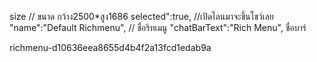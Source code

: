 size //  ขนาด กว้าง2500*สูง1686
selected":true,  //เปิดไลนมาจะขึ้นโชว์เลย 
"name":"Default Richmenu",    // ชื่อริทเมนู
 "chatBarText":"Rich Menu", ชื่อบาร์


richmenu-d10636eea8655d4b4f2a13fcd1edab9a